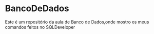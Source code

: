 # BancoDeDados
Este é um repositório da aula de Banco de Dados,onde mostro os meus comandos feitos no SQLDeveloper
